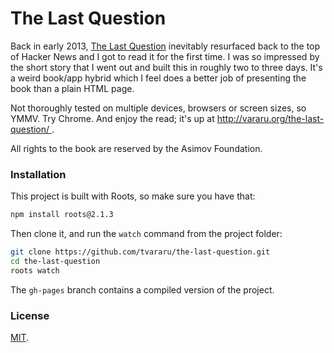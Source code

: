 The Last Question
===

Back in early 2013, [The Last Question](http://filer.case.edu/dts8/thelastq.htm) inevitably resurfaced back to the top of Hacker News and I got to read it for the first time. I was so impressed by the short story that I went out and built this in roughly two to three days. It's a weird book/app hybrid which I feel does a better job of presenting the book than a plain HTML page.

Not thoroughly tested on multiple devices, browsers or screen sizes, so YMMV. Try Chrome. And enjoy the read; it's up at [http://vararu.org/the-last-question/
](http://vararu.org/the-last-question/
).

All rights to the book are reserved by the Asimov Foundation.

### Installation
This project is built with Roots, so make sure you have that:

```bash
npm install roots@2.1.3
```

Then clone it, and run the `watch` command from the project folder:
```bash
git clone https://github.com/tvararu/the-last-question.git
cd the-last-question
roots watch
```

The `gh-pages` branch contains a compiled version of the project.

### License

[MIT](license.txt).
